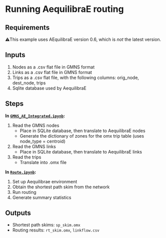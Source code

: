 # Running AequilibraE routing

## Requirements
⚠️This example uses AEquilibraE version 0.6, which is _not_ the latest version. 

## Inputs
1. Nodes as a .csv flat file in GMNS format
2. Links as a .csv flat file in GMNS format
3. Trips as a .csv flat file, with the following columns:  orig_node, dest_node, trips
4. Sqlite database used by AequilibraE

## Steps
**In [`GMNS_AE_Integrated.ipynb`](GMNS_AE_Integrated.ipynb):**
1.  Read the GMNS nodes
    -  Place in SQLite database, then translate to AequilibraE nodes
    -  Generate the dictionary of zones for the omx trip table (uses node_type = centroid)
2. Read the GMNS links
    -  Place in SQLite database, then translate to AequilibraE links
3. Read the trips
    -  Translate into .omx file

**In [`Route.ipynb`](Route.ipynb):**

1.  Set up Aequilibrae environment
2.  Obtain the shortest path skim from the network
3.  Run routing 
4.  Generate summary statistics 

## Outputs
- Shortest path skims: `sp_skim.omx`
- Routing results: `rt_skim.omx`, `linkflow.csv`
